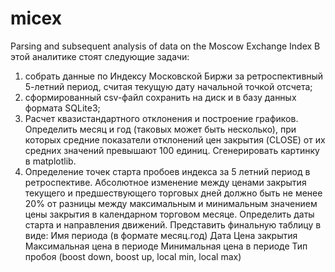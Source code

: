 # micex
Parsing and subsequent analysis of data on the Moscow Exchange Index
В этой аналитике стоят следующие задачи:
1) собрать данные по Индексу Московской Биржи за ретроспективный 5-летний период, считая текущую дату начальной точкой отсчета;
2) сформированный csv-файл сохранить на диск и в базу данных формата SQLite3;
3) Расчет квазистандартного отклонения и построение графиков.
Определить месяц и год (таковых может быть несколько), при которых средние показатели отклонений цен закрытия (CLOSE) от их средних значений превышают 100 единиц. Сгенерировать картинку в matplotlib.
4) Определение точек старта пробоев индекса за 5 летний период в ретроспективе.
Абсолютное изменение между ценами закрытия текущего и предшествующего торговых дней должно быть не менее 20% от разницы между максимальным и минимальным значением цены закрытия в календарном торговом месяце.
Определить даты старта и направления движений.
Представить финальную таблицу в виде:
Имя периода (в формате месяц.год)
Дата
Цена закрытия
Максимальная цена в периоде
Минимальная цена в периоде
Тип пробоя (boost down, boost up, local min, local max)
